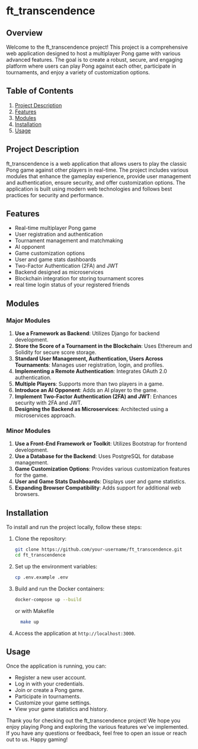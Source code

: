 # ft_transcendence

## Overview

Welcome to the ft_transcendence project! This project is a comprehensive web application designed to host a multiplayer Pong game with various advanced features. The goal is to create a robust, secure, and engaging platform where users can play Pong against each other, participate in tournaments, and enjoy a variety of customization options.

## Table of Contents

1. [Project Description](#project-description)
2. [Features](#features)
3. [Modules](#modules)
4. [Installation](#installation)
5. [Usage](#usage)

## Project Description

ft_transcendence is a web application that allows users to play the classic Pong game against other players in real-time. The project includes various modules that enhance the gameplay experience, provide user management and authentication, ensure security, and offer customization options. The application is built using modern web technologies and follows best practices for security and performance.

## Features

- Real-time multiplayer Pong game
- User registration and authentication
- Tournament management and matchmaking
- AI opponent
- Game customization options
- User and game stats dashboards
- Two-Factor Authentication (2FA) and JWT
- Backend designed as microservices
- Blockchain integration for storing tournament scores
- real time login status of your registered friends

## Modules

### Major Modules

1. **Use a Framework as Backend**: Utilizes Django for backend development.
2. **Store the Score of a Tournament in the Blockchain**: Uses Ethereum and Solidity for secure score storage.
3. **Standard User Management, Authentication, Users Across Tournaments**: Manages user registration, login, and profiles.
4. **Implementing a Remote Authentication**: Integrates OAuth 2.0 authentication.
5. **Multiple Players**: Supports more than two players in a game.
6. **Introduce an AI Opponent**: Adds an AI player to the game.
7. **Implement Two-Factor Authentication (2FA) and JWT**: Enhances security with 2FA and JWT.
8. **Designing the Backend as Microservices**: Architected using a microservices approach.

### Minor Modules

1. **Use a Front-End Framework or Toolkit**: Utilizes Bootstrap for frontend development.
2. **Use a Database for the Backend**: Uses PostgreSQL for database management.
3. **Game Customization Options**: Provides various customization features for the game.
4. **User and Game Stats Dashboards**: Displays user and game statistics.
5. **Expanding Browser Compatibility**: Adds support for additional web browsers.

## Installation

To install and run the project locally, follow these steps:

1. Clone the repository:
   ```bash
   git clone https://github.com/your-username/ft_transcendence.git
   cd ft_transcendence
   ```

2. Set up the environment variables:
   ```bash
   cp .env.example .env
   ```

3. Build and run the Docker containers:
   ```bash
   docker-compose up --build
   ```
   or with Makefile
   ```bash
     make up
   ```

5. Access the application at `http://localhost:3000`.

## Usage

Once the application is running, you can:

- Register a new user account.
- Log in with your credentials.
- Join or create a Pong game.
- Participate in tournaments.
- Customize your game settings.
- View your game statistics and history.


Thank you for checking out the ft_transcendence project! We hope you enjoy playing Pong and exploring the various features we've implemented. If you have any questions or feedback, feel free to open an issue or reach out to us. Happy gaming!
